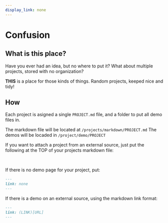 ```yaml
---
display_link: none
---
```


# Confusion

## What is this place?

Have you ever had an idea, but no where to put it? What about multiple projects, stored with no organization?

**THIS** is a place for those kinds of things. Random projects, keeped nice and tidy!

## How

Each project is asigned a single `PROJECT.md` file, and a folder to put all demo files in.

The markdown file will be located at `/projects/markdown/PROJECT.md`
The demos will be locaded in `/project/demo/PROJECT`

If you want to attach a project from an external source, just put the following at the TOP of your projects markdown file:

<br>

If there is no demo page for your project, put:

```md
---
link: none
---
```

If there is a demo on an external source, using the markdown link format:

```md
---
link: (LINK)[URL]
---
```
